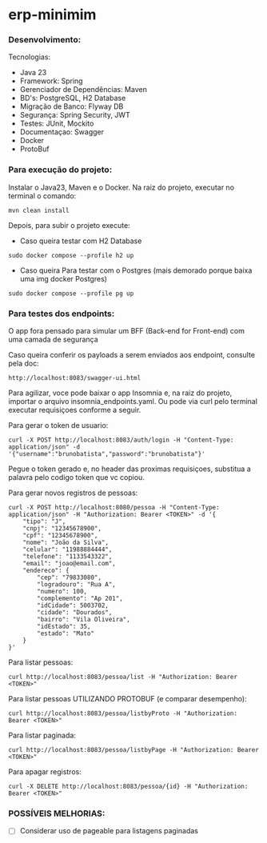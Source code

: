 # erp-minimim
### Desenvolvimento:
Tecnologias: 
- Java 23
- Framework: Spring
- Gerenciador de Dependências: Maven
- BD's: PostgreSQL, H2 Database
- Migração de Banco: Flyway DB
- Segurança: Spring Security, JWT
- Testes: JUnit, Mockito
- Documentaçao: Swagger
- Docker
- ProtoBuf

### Para execução do projeto:
Instalar o Java23, Maven e o Docker. Na raiz do projeto, executar no terminal o comando:
```
mvn clean install
```
Depois, para subir o projeto execute:
- Caso queira testar com H2 Database
```
sudo docker compose --profile h2 up
```
- Caso queira Para testar com o Postgres (mais demorado porque baixa uma img docker Postgres)
```
sudo docker compose --profile pg up
```
### Para testes dos endpoints:
O app fora pensado para simular um BFF (Back-end for Front-end) com uma camada de segurança

Caso queira conferir os payloads a serem enviados aos endpoint, consulte pela doc:
```
http://localhost:8083/swagger-ui.html
```

Para agilizar, voce pode baixar o app Insomnia e, na raiz do projeto, importar o arquivo insomnia_endpoints.yaml. Ou pode via curl pelo terminal executar requisiçoes conforme a seguir.

Para gerar o token de usuario:
```
curl -X POST http://localhost:8083/auth/login -H "Content-Type: application/json" -d '{"username":"brunobatista","password":"brunobatista"}'
```
Pegue o token gerado e, no header das proximas requisiçoes, substitua a palavra <TOKEN> pelo codigo token que vc copiou.

Para gerar novos registros de pessoas:
```
curl -X POST http://localhost:8080/pessoa -H "Content-Type: application/json" -H "Authorization: Bearer <TOKEN>" -d '{
	"tipo": "J",
	"cnpj": "12345678900",
	"cpf": "12345678900",
	"nome": "João da Silva",
	"celular": "11988884444",
	"telefone": "1133543322",
	"email": "joao@email.com",
	"endereco": {
		"cep": "79833080",
		"logradouro": "Rua A",
		"numero": 100,
		"complemento": "Ap 201",
		"idCidade": 5003702,
		"cidade": "Dourados",
		"bairro": "Vila Oliveira",
		"idEstado": 35,
		"estado": "Mato"
	}
}'
```

Para listar pessoas:
```
curl http://localhost:8083/pessoa/list -H "Authorization: Bearer <TOKEN>"
```

Para listar pessoas UTILIZANDO PROTOBUF (e comparar desempenho):
```
curl http://localhost:8083/pessoa/listbyProto -H "Authorization: Bearer <TOKEN>"
```

Para listar paginada:
```
curl http://localhost:8083/pessoa/listbyPage -H "Authorization: Bearer <TOKEN>"
```

Para apagar registros:
```
curl -X DELETE http://localhost:8083/pessoa/{id} -H "Authorization: Bearer <TOKEN>"
```

### POSSÍVEIS MELHORIAS:
- [ ] Considerar uso de pageable para listagens paginadas